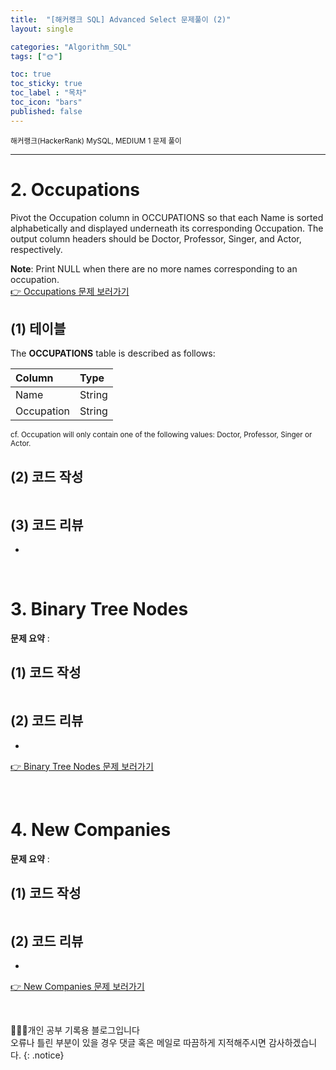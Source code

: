 ```yaml
---
title:  "[해커랭크 SQL] Advanced Select 문제풀이 (2)"
layout: single

categories: "Algorithm_SQL"
tags: ["🌞"]

toc: true
toc_sticky: true
toc_label : "목차"
toc_icon: "bars"
published: false
---
```


<small>해커랭크(HackerRank) MySQL, MEDIUM 1 문제 풀이</small>

***

# 2. Occupations
Pivot the Occupation column in OCCUPATIONS so that each Name is sorted alphabetically and displayed underneath its corresponding Occupation. The output column headers should be Doctor, Professor, Singer, and Actor, respectively.

**Note**: Print NULL when there are no more names corresponding to an occupation.<br>
[👉 Occupations 문제 보러가기](https://www.hackerrank.com/challenges/occupations/problem?isFullScreen=true)

## (1) 테이블
The **OCCUPATIONS** table is described as follows:

| Column | Type |
|:-------|:-----|
| Name | String |
| Occupation | String |

<small>cf. Occupation will only contain one of the following values: Doctor, Professor, Singer or Actor.</small>

## (2) 코드 작성
```sql

```

## (3) 코드 리뷰
- 

<br>

# 3. Binary Tree Nodes

**문제 요약** : 

## (1) 코드 작성
```sql

```

## (2) 코드 리뷰
- 

[👉 Binary Tree Nodes 문제 보러가기](https://www.hackerrank.com/challenges/binary-search-tree-1/problem?isFullScreen=true)

<br>

# 4. New Companies

**문제 요약** : 

## (1) 코드 작성
```sql

```

## (2) 코드 리뷰
- 

[👉 New Companies 문제 보러가기](https://www.hackerrank.com/challenges/the-company/problem?isFullScreen=true)

<br>

👩🏻‍💻개인 공부 기록용 블로그입니다
<br>오류나 틀린 부분이 있을 경우 댓글 혹은 메일로 따끔하게 지적해주시면 감사하겠습니다.
{: .notice}